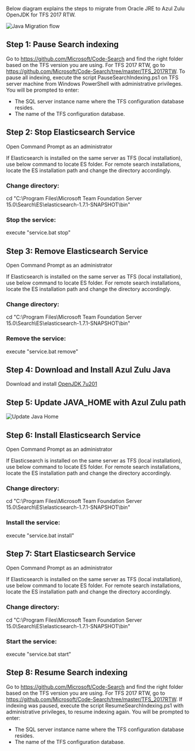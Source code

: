 Below diagram explains the steps to migrate from Oracle JRE to Azul Zulu OpenJDK for TFS 2017 RTW.

![Java Migration flow](https://github.com/msftazdev/Code-Search/blob/msftazdev-patch-1/Java%20Migration/flow2.png)

## Step 1: Pause Search indexing
Go to https://github.com/Microsoft/Code-Search and find the right folder based on the TFS version you are using. For TFS 2017 RTW, go to https://github.com/Microsoft/Code-Search/tree/master/TFS_2017RTW. To pause all indexing, execute the script PauseSearchIndexing.ps1 on TFS server machine from Windows PowerShell with administrative privileges. You will be prompted to enter:

* The SQL server instance name where the TFS configuration database resides.
* The name of the TFS configuration database.

## Step 2: Stop Elasticsearch Service
Open Command Prompt as an administrator 

If Elasticsearch is installed on the same server as TFS (local installation), use below command to locate ES folder. For remote search installations, locate the ES installation path and change the directory accordingly.
### Change directory: 
cd "C:\Program Files\Microsoft Team Foundation Server 15.0\Search\ES\elasticsearch-1.7.1-SNAPSHOT\bin"
### Stop the service:
execute "service.bat stop"

## Step 3: Remove Elasticsearch Service
Open Command Prompt as an administrator 

If Elasticsearch is installed on the same server as TFS (local installation), use below command to locate ES folder. For remote search installations, locate the ES installation path and change the directory accordingly.
### Change directory: 
cd "C:\Program Files\Microsoft Team Foundation Server 15.0\Search\ES\elasticsearch-1.7.1-SNAPSHOT\bin"
### Remove the service:
execute "service.bat remove"

## Step 4: Download and Install Azul Zulu Java 
Download and install [OpenJDK 7u201](https://cdn.azul.com/zulu/bin/zulu7.25.0.5-jdk7.0.201-win_x64.msi)

## Step 5: Update JAVA_HOME with Azul Zulu path
![Update Java Home](https://github.com/msftazdev/Code-Search/blob/msftazdev-patch-1/Java%20Migration/java_home.png)

## Step 6: Install Elasticsearch Service
Open Command Prompt as an administrator 

If Elasticsearch is installed on the same server as TFS (local installation), use below command to locate ES folder. For remote search installations, locate the ES installation path and change the directory accordingly.
### Change directory: 
cd "C:\Program Files\Microsoft Team Foundation Server 15.0\Search\ES\elasticsearch-1.7.1-SNAPSHOT\bin"
### Install the service:
execute "service.bat install"

## Step 7: Start Elasticsearch Service
Open Command Prompt as an administrator 

If Elasticsearch is installed on the same server as TFS (local installation), use below command to locate ES folder. For remote search installations, locate the ES installation path and change the directory accordingly.
### Change directory: 
cd "C:\Program Files\Microsoft Team Foundation Server 15.0\Search\ES\elasticsearch-1.7.1-SNAPSHOT\bin"
### Start the service:
execute "service.bat start"

## Step 8: Resume Search indexing
Go to https://github.com/Microsoft/Code-Search and find the right folder based on the TFS version you are using. For TFS 2017 RTW, go to https://github.com/Microsoft/Code-Search/tree/master/TFS_2017RTW. If indexing was paused, execute the script ResumeSearchIndexing.ps1 with administrative privileges, to resume indexing again. You will be prompted to enter:

* The SQL server instance name where the TFS configuration database resides.
* The name of the TFS configuration database.
